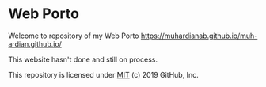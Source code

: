 # Web Porto

Welcome to repository of my Web Porto https://muhardianab.github.io/muh-ardian.github.io/

This website hasn't done and still on process.

This repository is licensed under [MIT](../LICENSE) (c) 2019 GitHub, Inc.



